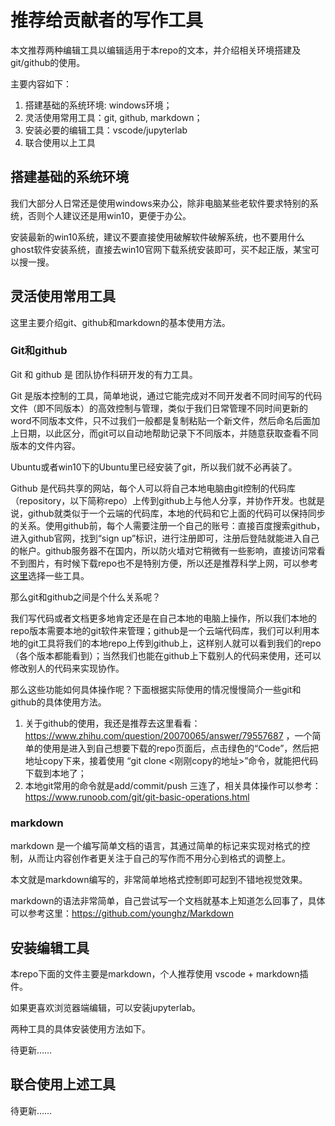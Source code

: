# 推荐给贡献者的写作工具

本文推荐两种编辑工具以编辑适用于本repo的文本，并介绍相关环境搭建及git/github的使用。

主要内容如下：

1. 搭建基础的系统环境: windows环境；
2. 灵活使用常用工具：git, github, markdown；
3. 安装必要的编辑工具：vscode/jupyterlab
4. 联合使用以上工具

## 搭建基础的系统环境

我们大部分人日常还是使用windows来办公，除非电脑某些老软件要求特别的系统，否则个人建议还是用win10，更便于办公。

安装最新的win10系统，建议不要直接使用破解软件破解系统，也不要用什么ghost软件安装系统，直接去win10官网下载系统安装即可，买不起正版，某宝可以搜一搜。

## 灵活使用常用工具

这里主要介绍git、github和markdown的基本使用方法。

### Git和github

Git 和 github 是 团队协作科研开发的有力工具。

Git 是版本控制的工具，简单地说，通过它能完成对不同开发者不同时间写的代码文件（即不同版本）的高效控制与管理，类似于我们日常管理不同时间更新的word不同版本文件，只不过我们一般都是复制粘贴一个新文件，然后命名后面加上日期，以此区分，而git可以自动地帮助记录下不同版本，并随意获取查看不同版本的文件内容。

Ubuntu或者win10下的Ubuntu里已经安装了git，所以我们就不必再装了。

Github 是代码共享的网站，每个人可以将自己本地电脑由git控制的代码库（repository，以下简称repo）上传到github上与他人分享，并协作开发。也就是说，github就类似于一个云端的代码库，本地的代码和它上面的代码可以保持同步的关系。使用github前，每个人需要注册一个自己的账号：直接百度搜索github，进入github官网，找到“sign up”标识，进行注册即可，注册后登陆就能进入自己的帐户。github服务器不在国内，所以防火墙对它稍微有一些影响，直接访问常看不到图片，有时候下载repo也不是特别方便，所以还是推荐科学上网，可以参考[这里](https://github.com/OuyangWenyu/elks/blob/master/common-sense/else/vpn.md)选择一些工具。

那么git和github之间是个什么关系呢？

我们写代码或者文档更多地肯定还是在自己本地的电脑上操作，所以我们本地的repo版本需要本地的git软件来管理；github是一个云端代码库，我们可以利用本地的git工具将我们的本地repo上传到github上，这样别人就可以看到我们的repo（各个版本都能看到）；当然我们也能在github上下载别人的代码来使用，还可以修改别人的代码来实现协作。

那么这些功能如何具体操作呢？下面根据实际使用的情况慢慢简介一些git和github的具体使用方法。

1. 关于github的使用，我还是推荐去这里看看：https://www.zhihu.com/question/20070065/answer/79557687 ，一个简单的使用是进入到自己想要下载的repo页面后，点击绿色的“Code”，然后把地址copy下来，接着使用 “git clone <刚刚copy的地址>”命令，就能把代码下载到本地了；
2. 本地git常用的命令就是add/commit/push 三连了，相关具体操作可以参考：https://www.runoob.com/git/git-basic-operations.html

### markdown

markdown 是一个编写简单文档的语言，其通过简单的标记来实现对格式的控制，从而让内容创作者更关注于自己的写作而不用分心到格式的调整上。

本文就是markdown编写的，非常简单地格式控制即可起到不错地视觉效果。

markdown的语法非常简单，自己尝试写一个文档就基本上知道怎么回事了，具体可以参考这里：https://github.com/younghz/Markdown

## 安装编辑工具

本repo下面的文件主要是markdown，个人推荐使用 vscode + markdown插件。

如果更喜欢浏览器端编辑，可以安装jupyterlab。

两种工具的具体安装使用方法如下。

待更新……

## 联合使用上述工具

待更新……
